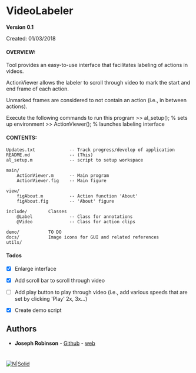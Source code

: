# VideoLabeler
**Version 0.1**

Created:    01/03/2018

#### OVERVIEW: 
Tool provides an easy-to-use interface that facilitates labeling of actions in videos. 

ActionViewer allows the labeler to scroll through video to mark the start and end frame of each action. 

Unmarked frames are considered to not contain an action (i.e., in between actions).

    
Execute the following commands to run this program
    >> al_setup();      % sets up environment
    >> ActionViewer();  % launches labeling interface


#### CONTENTS:
    Updates.txt             -- Track progress/develop of application
    README.md		        -- (This)
    al_setup.m	            -- script to setup workspace
    
    main/
        ActionViewer.m      -- Main program
        ActionViewer.fig    -- Main figure

    view/
        figAbout.m          -- Action function 'About'
        figAbout.fig        -- 'About' figure
       
    include/        Classes
        @Label			    -- Class for annotations
        @Video			    -- Class for action clips
    
    demo/           TO DO
    docs/           Image icons for GUI and related references
    utils/

#### Todos
- [x] Enlarge interface
- [x] Add scroll bar to scroll through video
- [ ] Add play button to play through video (i.e., add various speeds that are set by clicking 'Play' 2x, 3x...)
- [x] Create demo script


## Authors
* **Joseph Robinson** - [Github](https://github.com/visionjo) - [web](http://www.jrobsvision.com)
#
[![N|Solid](https://web.northeastern.edu/smilelab/wp-content/uploads/2015/01/small_logo_2.png)](https://web.northeastern.edu/smilelab/wp-content/uploads/2015/01/small_logo_2.png)